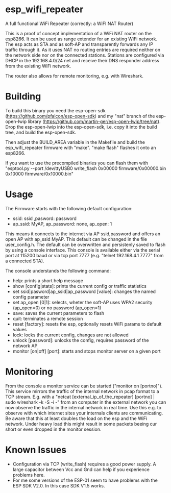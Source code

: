 # esp_wifi_repeater
A full functional WiFi Repeater (correctly: a WiFI NAT Router)

This is a proof of concept implementation of a WiFi NAT router on the esp8266. It can be used as range extender for an existing WiFi network. The esp acts as STA and as soft-AP and transparently forwards any IP traffic through it. As it uses NAT no routing entries are required neither on the network side nor on the connected stations. Stations are configured via DHCP in the 192.168.4.0/24 net and receive their DNS responder address from the existing WiFi network.

The router also allows for remote monitoring, e.g. with Wireshark.

# Building
To build this binary you need the esp-open-sdk (https://github.com/pfalcon/esp-open-sdk) and my "nat" branch of the esp-open-lwip library (https://github.com/martin-ger/esp-open-lwip/tree/nat). Drop the esp-open-lwip into the esp-open-sdk, i.e. copy it into the build tree, and build the esp-open-sdk. 

Then adjust the BUILD_AREA variable in the Makefile and build the esp_wifi_repeater firmware with "make". "make flash" flashes it onto an esp8266.

If you want to use the precompiled binaries you can flash them with "esptool.py --port /dev/ttyUSB0 write_flash 0x00000 firmware/0x00000.bin 0x10000 firmware/0x10000.bin"

# Usage
The Firmware starts with the following default configuration:
- ssid: ssid ,pasword: password
- ap_ssid: MyAP, ap_password: none, ap_open: 1

This means it connects to the internet via AP ssid,password and offers an open AP with ap_ssid MyAP. This default can be changed in the file user_config.h. The default can be overwritten and persistenly saved to flash by using a console interface. This console is available either via the serial port at 115200 baud or via tcp port 7777 (e.g. "telnet 192.168.4.1 7777" from a connected STA). 

The console understands the following command:
- help: prints a short help message
- show [config|stats]: prints the current config or traffic statistics
- set ssid|pasword|ap_ssid|ap_password [value]: changes the named config parameter
- set ap_open [0|1]: selects, wheter the soft-AP uses WPA2 security (ap_open=0) or no password (ap_open=1)
- save: saves the current parameters to flash
- quit: terminates a remote session
- reset [factory]: resets the esp, optionally resets WiFi params to default values
- lock: locks the current config, changes are not allowed
- unlock [password]: unlocks the config, requires password of the network AP
- monitor [on|off] [port]: starts and stops monitor server on a given port

# Monitoring
From the console a monitor service can be started ("monitor on [portno]"). This service mirrors the traffic of the internal network in pcap format to a TCP stream. E.g. with a "netcat [external_ip_of_the_repeater] [portno] | sudo wireshark -k -S -i -" from an computer in the external network you can now observe the traffic in the internal network in real time. Use this e.g. to observe with which internet sites your internals clients are communicating. Be aware that this at least doubles the load on the esp and the WiFi network. Under heavy load this might result in some packets beeing cur short or even dropped in the monitor session.

# Known Issues
- Configuration via TCP (write_flash) requires a good power supply. A large capacitor between Vcc and Gnd can help if you experience problems here.
- For me some versions of the ESP-01 seem to have problems with the ESP SDK V2.0. In this case SDK V1.5 works.
